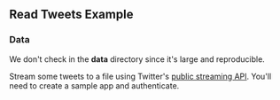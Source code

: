 ## Read Tweets Example

### Data

We don't check in the **data** directory since it's large and reproducible.

Stream some tweets to a file using Twitter's
[public streaming API][streaming-api]. You'll need to create a sample
app and authenticate.

[streaming-api]: https://dev.twitter.com/streaming/reference/get/statuses/sample

